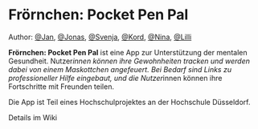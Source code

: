 # Frörnchen: Pocket Pen Pal
Author: [@Jan](https://github.com/Kckbn), [@Jonas](https://github.com/JonasKampshoff), [@Svenja](https://github.com/Svenja-Mezynski), [@Kord](https://github.com/kordRingewaldt), [@Nina](https://github.com/Nina974), [@Lilli](https://github.com/LiFiWi)

**Frörnchen: Pocket Pen Pal** ist eine App zur Unterstützung der mentalen Gesundheit. Nutzer*innen können ihre Gewohnheiten tracken und werden dabei von einem Maskottchen angefeuert. Bei Bedarf sind Links zu professioneller Hilfe eingebaut, und die Nutzer*innen können ihre Fortschritte mit Freunden teilen.

Die App ist Teil eines Hochschulprojektes an der Hochschule Düsseldorf.

Details im Wiki
